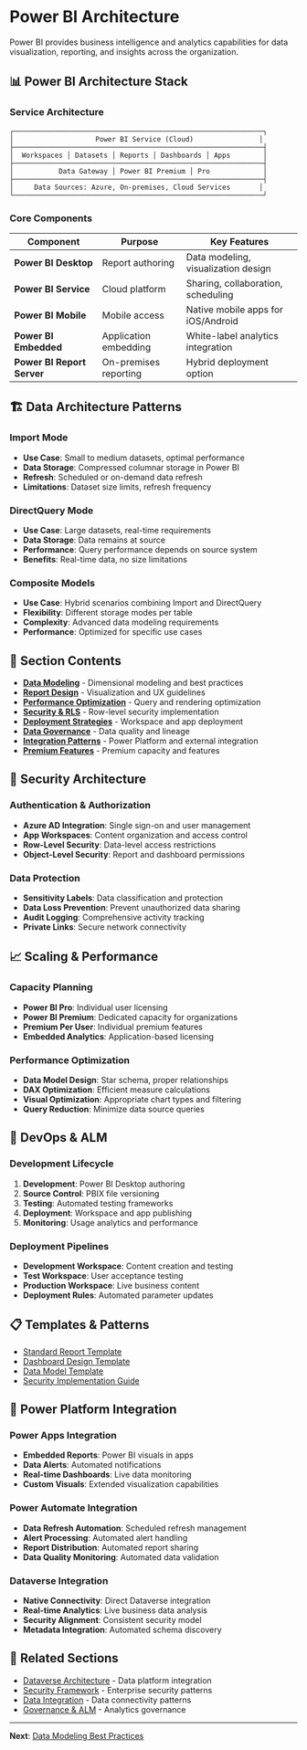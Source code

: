 # Power BI Architecture

Power BI provides business intelligence and analytics capabilities for data visualization, reporting, and insights across the organization.

## 📊 Power BI Architecture Stack

### Service Architecture
```
┌─────────────────────────────────────────────────────────────┐
│                    Power BI Service (Cloud)                │
├─────────────────────────────────────────────────────────────┤
│  Workspaces │ Datasets │ Reports │ Dashboards │ Apps        │
├─────────────────────────────────────────────────────────────┤
│           Data Gateway │ Power BI Premium │ Pro             │
├─────────────────────────────────────────────────────────────┤
│     Data Sources: Azure, On-premises, Cloud Services       │
└─────────────────────────────────────────────────────────────┘
```

### Core Components

| Component | Purpose | Key Features |
|-----------|---------|--------------|
| **Power BI Desktop** | Report authoring | Data modeling, visualization design |
| **Power BI Service** | Cloud platform | Sharing, collaboration, scheduling |
| **Power BI Mobile** | Mobile access | Native mobile apps for iOS/Android |
| **Power BI Embedded** | Application embedding | White-label analytics integration |
| **Power BI Report Server** | On-premises reporting | Hybrid deployment option |

## 🏗️ Data Architecture Patterns

### Import Mode
- **Use Case**: Small to medium datasets, optimal performance
- **Data Storage**: Compressed columnar storage in Power BI
- **Refresh**: Scheduled or on-demand data refresh
- **Limitations**: Dataset size limits, refresh frequency

### DirectQuery Mode
- **Use Case**: Large datasets, real-time requirements
- **Data Storage**: Data remains at source
- **Performance**: Query performance depends on source system
- **Benefits**: Real-time data, no size limitations

### Composite Models
- **Use Case**: Hybrid scenarios combining Import and DirectQuery
- **Flexibility**: Different storage modes per table
- **Complexity**: Advanced data modeling requirements
- **Performance**: Optimized for specific use cases

## 📂 Section Contents

- **[Data Modeling](./data-modeling/README.md)** - Dimensional modeling and best practices
- **[Report Design](./report-design/README.md)** - Visualization and UX guidelines
- **[Performance Optimization](./performance/README.md)** - Query and rendering optimization
- **[Security & RLS](./security/README.md)** - Row-level security implementation
- **[Deployment Strategies](./deployment/README.md)** - Workspace and app deployment
- **[Data Governance](./governance/README.md)** - Data quality and lineage
- **[Integration Patterns](./integration/README.md)** - Power Platform and external integration
- **[Premium Features](./premium/README.md)** - Premium capacity and features

## 🔐 Security Architecture

### Authentication & Authorization
- **Azure AD Integration**: Single sign-on and user management
- **App Workspaces**: Content organization and access control
- **Row-Level Security**: Data-level access restrictions
- **Object-Level Security**: Report and dashboard permissions

### Data Protection
- **Sensitivity Labels**: Data classification and protection
- **Data Loss Prevention**: Prevent unauthorized data sharing
- **Audit Logging**: Comprehensive activity tracking
- **Private Links**: Secure network connectivity

## 📈 Scaling & Performance

### Capacity Planning
- **Power BI Pro**: Individual user licensing
- **Power BI Premium**: Dedicated capacity for organizations
- **Premium Per User**: Individual premium features
- **Embedded Analytics**: Application-based licensing

### Performance Optimization
- **Data Model Design**: Star schema, proper relationships
- **DAX Optimization**: Efficient measure calculations
- **Visual Optimization**: Appropriate chart types and filtering
- **Query Reduction**: Minimize data source queries

## 🔄 DevOps & ALM

### Development Lifecycle
1. **Development**: Power BI Desktop authoring
2. **Source Control**: PBIX file versioning
3. **Testing**: Automated testing frameworks
4. **Deployment**: Workspace and app publishing
5. **Monitoring**: Usage analytics and performance

### Deployment Pipelines
- **Development Workspace**: Content creation and testing
- **Test Workspace**: User acceptance testing
- **Production Workspace**: Live business content
- **Deployment Rules**: Automated parameter updates

## 📋 Templates & Patterns

- [Standard Report Template](./templates/standard-report-template.md)
- [Dashboard Design Template](./templates/dashboard-template.md)
- [Data Model Template](./templates/data-model-template.md)
- [Security Implementation Guide](./templates/security-template.md)

## 🔗 Power Platform Integration

### Power Apps Integration
- **Embedded Reports**: Power BI visuals in apps
- **Data Alerts**: Automated notifications
- **Real-time Dashboards**: Live data monitoring
- **Custom Visuals**: Extended visualization capabilities

### Power Automate Integration
- **Data Refresh Automation**: Scheduled refresh management
- **Alert Processing**: Automated alert handling
- **Report Distribution**: Automated report sharing
- **Data Quality Monitoring**: Automated data validation

### Dataverse Integration
- **Native Connectivity**: Direct Dataverse integration
- **Real-time Analytics**: Live business data analysis
- **Security Alignment**: Consistent security model
- **Metadata Integration**: Automated schema discovery

## 🔗 Related Sections

- [Dataverse Architecture](../dataverse/README.md) - Data platform integration
- [Security Framework](../security/README.md) - Enterprise security patterns
- [Data Integration](../data-integration/README.md) - Data connectivity patterns
- [Governance & ALM](../governance/README.md) - Analytics governance

---
**Next**: [Data Modeling Best Practices](./data-modeling/README.md)
